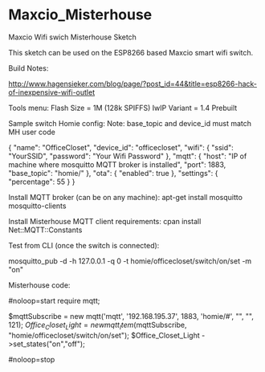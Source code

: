 # Maxcio_Misterhouse
Maxcio Wifi swich Misterhouse Sketch

This sketch can be used on the ESP8266 based Maxcio smart wifi switch. 

Build Notes:

http://www.hagensieker.com/blog/page/?post_id=44&title=esp8266-hack-of-inexpensive-wifi-outlet

Tools menu:
Flash Size = 1M (128k SPIFFS)
IwIP Variant = 1.4 Prebuilt




Sample switch Homie config:
Note: base_topic and device_id must match MH user code


{
  "name": "OfficeCloset",
  "device_id": "officecloset",
  "wifi": {
    "ssid": "YourSSID",
    "password": "Your Wifi Password"
  },
  "mqtt": {
    "host": "IP of machine where mosquitto MQTT broker is installed",
    "port": 1883,
    "base_topic": "homie/"
  },
  "ota": {
    "enabled": true
  },
  "settings": {
    "percentage": 55
  }
}


Install MQTT broker (can be on any machine):
apt-get install mosquitto mosquitto-clients

Install Misterhouse MQTT client requirements:
cpan install Net::MQTT::Constants



Test from CLI (once the switch is connected):

mosquitto_pub -d -h 127.0.0.1 -q 0 -t homie/officecloset/switch/on/set -m "on"



Misterhouse code:

#noloop=start
require mqtt;

$mqttSubscribe = new mqtt('mqtt', '192.168.195.37', 1883, 'homie/#', "", "", 121);
$Office_Closet_Light = new mqtt_Item($mqttSubscribe, "homie/officecloset/switch/on/set");
$Office_Closet_Light ->set_states("on","off");

#noloop=stop


